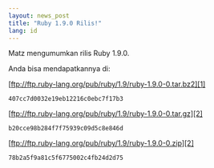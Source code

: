 ```yaml
---
layout: news_post
title: "Ruby 1.9.0 Rilis!"
lang: id
---
```


Matz mengumumkan rilis Ruby 1.9.0.

Anda bisa mendapatkannya di:

[ftp://ftp.ruby-lang.org/pub/ruby/1.9/ruby-1.9.0-0.tar.bz2][1]

    407cc7d0032e19eb12216c0ebc7f17b3

[ftp://ftp.ruby-lang.org/pub/ruby/1.9/ruby-1.9.0-0.tar.gz][2]

    b20cce98b284f7f75939c09d5c8e846d

[ftp://ftp.ruby-lang.org/pub/ruby/1.9/ruby-1.9.0-0.zip][2]

    78b2a5f9a81c5f6775002c4fb24d2d75



[1]: ftp://ftp.ruby-lang.org/pub/ruby/1.9/ruby-1.9.0-0.tar.bz2 
[2]: ftp://ftp.ruby-lang.org/pub/ruby/1.9/ruby-1.9.0-0.tar.gz 
